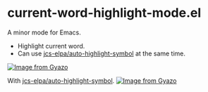 # current-word-highlight-mode.el

A minor mode for Emacs.
* Highlight current word.
* Can use <a href="https://github.com/jcs-elpa/auto-highlight-symbol">jcs-elpa/auto-highlight-symbol</a> at the same time.

[![Image from Gyazo](https://i.gyazo.com/94a2ffe20b31efcf92439820dded6fe1.gif)](https://gyazo.com/94a2ffe20b31efcf92439820dded6fe1)

With <a href="https://github.com/jcs-elpa/auto-highlight-symbol">jcs-elpa/auto-highlight-symbol</a>.
[![Image from Gyazo](https://i.gyazo.com/ed454f924a9a0f33354016642c8b4b33.gif)](https://gyazo.com/ed454f924a9a0f33354016642c8b4b33)
